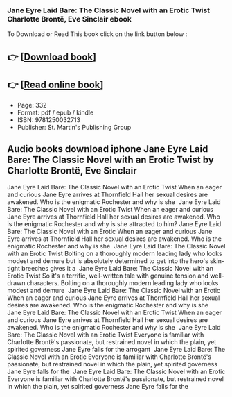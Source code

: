 ### Jane Eyre Laid Bare: The Classic Novel with an Erotic Twist Charlotte Brontë, Eve Sinclair ebook

To Download or Read This book click on the link button below :

## 👉  [**[Download book](http://filesbooks.info/download.php?group=book&from=github.com&id=713777&lnk=1081 "Download book")**]

## 👉  [**[Read online book](http://filesbooks.info/download.php?group=book&from=github.com&id=713777&lnk=1081 "Read online book")**]


* Page: 332
* Format: pdf / epub / kindle
* ISBN: 9781250032713
* Publisher: St. Martin&#039;s Publishing Group



## Audio books download iphone Jane Eyre Laid Bare: The Classic Novel with an Erotic Twist by Charlotte Brontë, Eve Sinclair



 Jane Eyre Laid Bare: The Classic Novel with an Erotic Twist When an eager and curious Jane Eyre arrives at Thornfield Hall her sexual desires are awakened. Who is the enigmatic Rochester and why is she 
 Jane Eyre Laid Bare: The Classic Novel with an Erotic Twist When an eager and curious Jane Eyre arrives at Thornfield Hall her sexual desires are awakened. Who is the enigmatic Rochester and why is she attracted to him?
 Jane Eyre Laid Bare: The Classic Novel with an Erotic When an eager and curious Jane Eyre arrives at Thornfield Hall her sexual desires are awakened. Who is the enigmatic Rochester and why is she 
 Jane Eyre Laid Bare: The Classic Novel with an Erotic Twist Bolting on a thoroughly modern leading lady who looks modest and demure but is absolutely determined to get into the hero&#039;s skin-tight breeches gives it a 
 Jane Eyre Laid Bare: The Classic Novel with an Erotic Twist So it&#039;s a terrific, well-written tale with genuine tension and well-drawn characters. Bolting on a thoroughly modern leading lady who looks modest and demure 
 Jane Eyre Laid Bare: The Classic Novel with an Erotic When an eager and curious Jane Eyre arrives at Thornfield Hall her sexual desires are awakened. Who is the enigmatic Rochester and why is she 
 Jane Eyre Laid Bare: The Classic Novel with an Erotic Twist When an eager and curious Jane Eyre arrives at Thornfield Hall her sexual desires are awakened. Who is the enigmatic Rochester and why is she 
 Jane Eyre Laid Bare: The Classic Novel with an Erotic Twist Everyone is familiar with Charlotte Brontë&#039;s passionate, but restrained novel in which the plain, yet spirited governess Jane Eyre falls for the arrogant 
 Jane Eyre Laid Bare: The Classic Novel with an Erotic Everyone is familiar with Charlotte Brontë&#039;s passionate, but restrained novel in which the plain, yet spirited governess Jane Eyre falls for the 
 Jane Eyre Laid Bare: The Classic Novel with an Erotic Everyone is familiar with Charlotte Brontë&#039;s passionate, but restrained novel in which the plain, yet spirited governess Jane Eyre falls for the 





